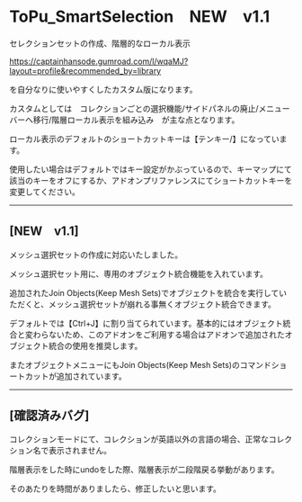 # ToPu_SmartSelection　NEW　v1.1

セレクションセットの作成、階層的なローカル表示

https://captainhansode.gumroad.com/l/wqaMJ?layout=profile&recommended_by=library

を自分なりに使いやすくしたカスタム版になります。

カスタムとしては　コレクションごとの選択機能/サイドパネルの廃止/メニューバーへ移行/階層ローカル表示を組み込み　が主な点となります。

ローカル表示のデフォルトのショートカットキーは【テンキー/】になっています。

使用したい場合はデフォルトではキー設定がかぶっているので、キーマップにて該当のキーをオフにするか、アドオンプリファレンスにてショートカットキーを変更してください。

---

## [NEW　v1.1]

メッシュ選択セットの作成に対応いたしました。

メッシュ選択セット用に、専用のオブジェクト統合機能を入れています。

追加されたJoin Objects(Keep Mesh Sets)でオブジェクトを統合を実行していただくと、メッシュ選択セットが崩れる事無くオブジェクト統合できます。

デフォルトでは【Ctrl+J】に割り当てられています。基本的にはオブジェクト統合と変わらないため、このアドオンをご利用する場合はアドオンで追加されたオブジェクト統合の使用を推奨します。

またオブジェクトメニューにもJoin Objects(Keep Mesh Sets)のコマンドショートカットが追加されています。

---

## [確認済みバグ]

コレクションモードにて、コレクションが英語以外の言語の場合、正常なコレクション名で表示されません。

階層表示をした時にundoをした際、階層表示が二段階戻る挙動があります。

そのあたりを時間がありましたら、修正したいと思います。
